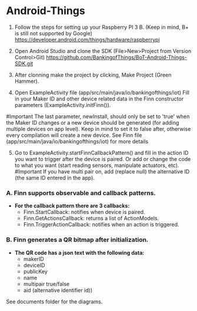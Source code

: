 # Android-Things

1. Follow the steps for setting up your Raspberry PI 3 B. (Keep in mind, B+ is still not supported by Google)
https://developer.android.com/things/hardware/raspberrypi

2. Open Android Studio and clone the SDK (File>New>Project from Version Control>Git)
https://github.com/BankingofThings/BoT-Android-Things-SDK.git

3. After clonning make the project by clicking, Make Project (Green Hammer).

4. Open ExampleActivity file (app/src/main/java/io/bankingofthings/iot)
Fill in your Maker ID and other device related data in the Finn constructor parameters (ExampleActivity.initFinn()).

#Important
The last parameter, newInstall, should only be set to 'true' when the Maker ID changes or a new device should be generated (for adding multiple devices on app level).
Keep in mind to set it to false after, otherwise every compilation will create a new device. 
See Finn file (app/src/main/java/io/bankingofthings/iot) for more details

5. Go to ExampleActivity.startFinnCallbackPattern() and fill in the action ID you want to trigger after the device is paired. Or add or change the code to what you want (start reading sensors, manipulate actuators, etc).
#Important
If you have multi pair on, add (replace null) the alternative ID (the same ID entered in the app).

### A. Finn supports observable and callback patterns.
- **For the callback pattern there are 3 callbacks:**
    - Finn.StartCallback: notifies when device is paired.
    - Finn.GetActionsCallback: returns a list of ActionModels.
    - Finn.TriggerActionCallback: notifies when an action is triggered.

### B. Finn generates a QR bitmap after initialization. 
- **The QR code has a json text with the following data:**
    - makerID
    - deviceID
    - publicKey
    - name
    - multipair true/false
    - aid (alternative identifier id))

See documents folder for the diagrams.
